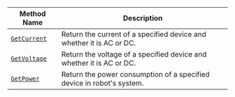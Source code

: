 Method Name | Description
----------- | -----------
[`GetCurrent`](/components/power-sensor/#getcurrent) | Return the current of a specified device and whether it is AC or DC.
[`GetVoltage`](/components/power-sensor/#getvoltage) | Return the voltage of a specified device and whether it is AC or DC.
[`GetPower`](/components/power-sensor/#getpower) | Return the power consumption of a specified device in robot's system.
